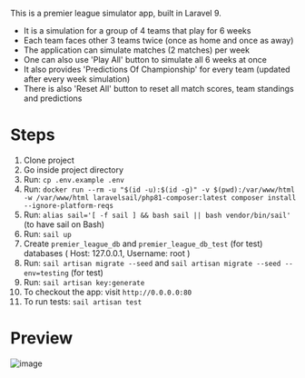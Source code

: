This is a premier league simulator app, built in Laravel 9.

- It is a simulation for a group of 4 teams that play for 6 weeks
- Each team faces other 3 teams twice (once as home and once as away)
- The application can simulate matches (2 matches) per week
- One can also use 'Play All' button to simulate all 6 weeks at once
- It also provides 'Predictions Of Championship' for every team (updated after every week simulation)
- There is also 'Reset All' button to reset all match scores, team standings and predictions

# Steps

1. Clone project
2. Go inside project directory
3. Run: `cp .env.example .env`
4. Run:
`docker run --rm -u "$(id -u):$(id -g)" -v $(pwd):/var/www/html -w /var/www/html laravelsail/php81-composer:latest composer install --ignore-platform-reqs`
5. Run: `alias sail='[ -f sail ] && bash sail || bash vendor/bin/sail'` (to have sail on Bash)
6. Run: `sail up`
7. Create `premier_league_db` and `premier_league_db_test` (for test) databases ( Host: 127.0.0.1, Username: root )
8. Run: `sail artisan migrate --seed` and `sail artisan migrate --seed --env=testing` (for test)
9. Run: `sail artisan key:generate`
10. To checkout the app: visit `http://0.0.0.0:80`
11. To run tests: `sail artisan test`

# Preview
![image](https://user-images.githubusercontent.com/15964741/160781654-f7a27a5e-22dc-4d11-a92b-5bfafd545c5f.png)
